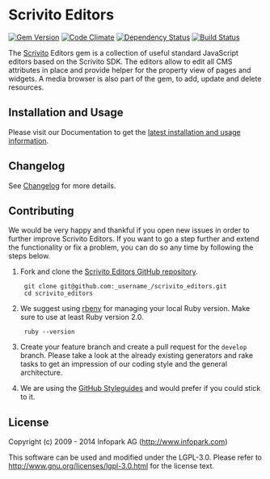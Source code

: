 # Scrivito Editors

[![Gem Version](https://badge.fury.io/rb/scrivito_editors.png)](http://badge.fury.io/rb/scrivito_editors)
[![Code Climate](https://codeclimate.com/github/infopark/scrivito_editors.png)](https://codeclimate.com/github/infopark/scrivito_editors)
[![Dependency Status](https://gemnasium.com/infopark/scrivito_editors.png)](https://gemnasium.com/infopark/scrivito_editors)
[![Build Status](https://travis-ci.org/infopark/scrivito_editors.png)](https://travis-ci.org/infopark/scrivito_editors)

The [Scrivito](http://scrivito.com) Editors gem is a collection of useful standard
JavaScript editors based on the Scrivito SDK. The editors allow to edit all CMS
attributes in place and provide helper for the property view of pages and
widgets. A media browser is also part of the gem, to add, update and delete
resources.

## Installation and Usage

Please visit our Documentation to get the
[latest installation and usage information](https://scrivito.com/editors).


## Changelog

See [Changelog](https://github.com/infopark/scrivito_editors/blob/master/CHANGELOG.md) for more
details.


## Contributing

We would be very happy and thankful if you open new issues in order to further improve Scrivito
Editors. If you want to go a step further and extend the functionality or fix a problem, you can
do so any time by following the steps below.

1. Fork and clone the
   [Scrivito Editors GitHub repository](https://github.com/infopark/scrivito_editors).

        git clone git@github.com:_username_/scrivito_editors.git
        cd scrivito_editors

2. We suggest using [rbenv](https://github.com/sstephenson/rbenv/) for managing your local Ruby
   version. Make sure to use at least Ruby version 2.0.

        ruby --version

3. Create your feature branch and create a pull request for the `develop` branch. Please take a
   look at the already existing generators and rake tasks to get an impression of our coding style
   and the general architecture.

4. We are using the [GitHub Styleguides](https://github.com/styleguide) and would prefer if you
   could stick to it.


## License
Copyright (c) 2009 - 2014 Infopark AG (http://www.infopark.com)

This software can be used and modified under the LGPL-3.0. Please refer to
http://www.gnu.org/licenses/lgpl-3.0.html for the license text.
